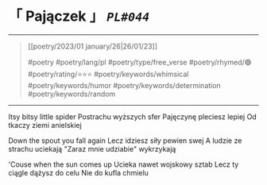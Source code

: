 # &#12300; Pajączek &#12301; *`PL#044`*

---

> [[poetry/2023/01 january/26|26/01/23]]
> 
> #poetry 
> #poetry/lang/pl 
> #poetry/type/free_verse 
> #poetry/rhymed/🟢 
> #poetry/rating/⭐⭐⭐ 
> #poetry/keywords/whimsical #poetry/keywords/humor #poetry/keywords/determination #poetry/keywords/random 

---

Itsy bitsy little spider
Postrachu wyższych sfer
Pajęczynę pleciesz lepiej
Od tkaczy ziemi anielskiej

Down the spout you fall again
Lecz idziesz siły pewien swej
A ludzie ze strachu uciekają
"Zaraz mnie udziabie" wykrzykają

'Couse when the sun comes up
Ucieka nawet wojskowy sztab
Lecz ty ciągle dążysz do celu
Nie do kufla chmielu